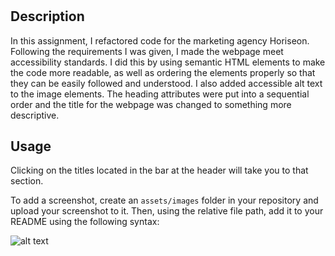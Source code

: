 # <Horiseon Marketing Agency App>

## Description

In this assignment, I refactored code for the marketing agency Horiseon. 
Following the requirements I was given, I made the webpage meet accessibility standards. I did this by using semantic HTML elements to make the code more readable, as well as ordering the elements properly so that they can be easily followed and understood. I also added accessible alt text to the image elements. The heading attributes were put into a sequential order and the title for the webpage was changed to something more descriptive. 

## Usage

Clicking on the titles located in the bar at the header will take you to that section. 

To add a screenshot, create an `assets/images` folder in your repository and upload your screenshot to it. Then, using the relative file path, add it to your README using the following syntax:

![alt text](assets/images/screenshot.png)

